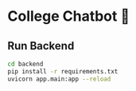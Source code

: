 # College Chatbot 🤖

## Run Backend
```bash
cd backend
pip install -r requirements.txt
uvicorn app.main:app --reload
